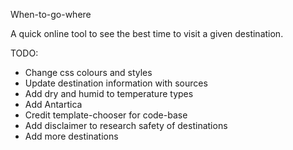 When-to-go-where

A quick online tool to see the best time to visit a given destination.

TODO: 
* Change css colours and styles
* Update destination information with sources
* Add dry and humid to temperature types
* Add Antartica
* Credit template-chooser for code-base
* Add disclaimer to research safety of destinations
* Add more destinations


